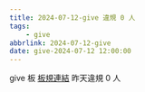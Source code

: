 ```yaml
---
title: 2024-07-12-give 違規 0 人
tags:
    - give
abbrlink: 2024-07-12-give
date: give-2024-07-12 12:00:00
---
```

give 板 [板規連結](https://www.ptt.cc/bbs/give/M.1612495900.A.C32.html)
昨天違規 0 人

